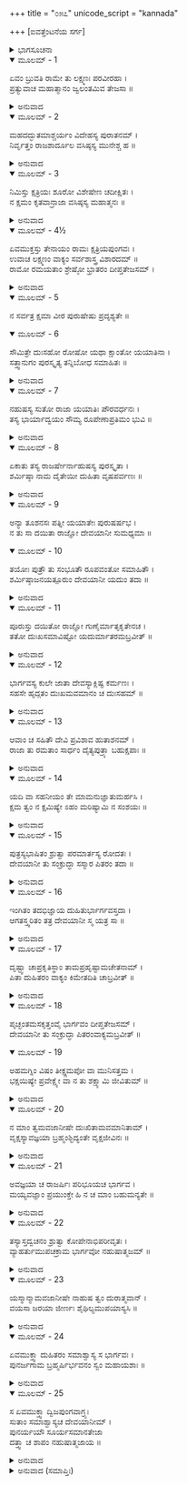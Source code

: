 +++
title = "೦೫೭"
unicode_script = "kannada"

+++
[ಐವತ್ತೆಂಟನೆಯ ಸರ್ಗ]



<details><summary>ಭಾಗಸೂಚನಾ</summary>

ಯಯಾತಿಗೆ ಶುಕ್ರಾಚಾರ್ಯರ ಶಾಪ
</details>

<details open><summary>ಮೂಲಮ್ - 1</summary>

ಏವಂ ಬ್ರುವತಿ ರಾಮೇ ತು ಲಕ್ಷ್ಮಣಃ ಪರವೀರಹಾ ।  
ಪ್ರತ್ಯುವಾಚ ಮಹಾತ್ಮಾನಂ ಜ್ವಲಂತಮಿವ ತೇಜಸಾ ॥
</details>

<details><summary>ಅನುವಾದ</summary>

ಶ್ರೀರಾಮನು ಹೀಗೆ ಹೇಳಿದಾಗ ಶತ್ರುವೀರ ಸಂಹಾರೀ ಲಕ್ಷ್ಮಣನು ತೇಜದಿಂದ ಪ್ರಜ್ವಲಿತನಂತಾಗಿ ಮಹಾತ್ಮಾ ಶ್ರೀರಾಮನನ್ನು ಸಂಬೋಧಿಸಿ ಹೀಗೆ ಹೇಳಿದನು.॥1॥
</details>

<details open><summary>ಮೂಲಮ್ - 2</summary>

ಮಹದದ್ಭುತಮಾಶ್ಚರ್ಯಂ ವಿದೇಹಸ್ಯ ಪುರಾತನಮ್ ।  
ನಿರ್ವೃತ್ತಂ ರಾಜಶಾರ್ದೂಲ ವಸಿಷ್ಠಸ್ಯ ಮುನೇಶ್ಚ ಹ ॥
</details>

<details><summary>ಅನುವಾದ</summary>

ನೃಪಶ್ರೇಷ್ಠನೇ! ರಾಜಾ ವಿದೇಹ (ನಿಮಿ) ಹಾಗೂ ವಸಿಷ್ಠ ಮುನಿಯ ಪುರಾತನ ವೃತ್ತಾಂತವು ಅತ್ಯಂತ ಅದ್ಭುತ ಮತ್ತು ಆಶ್ಚರ್ಯಕರವಾಗಿದೆ.॥2॥
</details>

<details open><summary>ಮೂಲಮ್ - 3</summary>

ನಿಮಿಸ್ತು ಕ್ಷತ್ರಿಯಃ ಶೂರೋ ವಿಶೇಷೇಣ ಚದೀಕ್ಷಿತಃ ।  
ನ ಕ್ಷಮಂ ಕೃತವಾನ್ರಾಜಾ ವಸಿಷ್ಠಸ್ಯ ಮಹಾತ್ಮನಃ ॥
</details>

<details><summary>ಅನುವಾದ</summary>

ಆದರೆ ರಾಜಾನಿಮಿಯು ಕ್ಷತ್ರಿಯ, ಶೂರವೀರ, ವಿಶೇಷತಃ ಯಜ್ಞದ ದೀಕ್ಷೆ ಪಡೆದಿದ್ದನು; ಆದ್ದರಿಂದ ಅವರು ಮಹಾತ್ಮಾ ವಸಿಷ್ಠರ ಕುರಿತು ಉಚಿತವಾಗಿ ವರ್ತಿಸಲಿಲ್ಲ.॥3॥
</details>

<details open><summary>ಮೂಲಮ್ - 4½</summary>

ಏವಮುಕ್ತಸ್ತು ತೇನಾಯಂ ರಾಮಃ ಕ್ಷತ್ರಿಯಪುಂಗವಃ ।  
ಉವಾಚ ಲಕ್ಷ್ಮಣಂ ವಾಕ್ಯಂ ಸರ್ವಶಾಸ್ತ್ರ ವಿಶಾರದಮ್ ॥  
ರಾಮೋ ರಮಯತಾಂ ಶ್ರೇಷ್ಠೋ ಭ್ರಾತರಂ ದೀಪ್ತತೇಜಸಮ್ ।
</details>

<details><summary>ಅನುವಾದ</summary>

ಲಕ್ಷ್ಮಣನು ಹೀಗೆ ಹೇಳಿದಾಗ ಇತರರಿಗೆ ಸಂತೋಷವನ್ನುಂಟುಮಾಡುವವರಲ್ಲಿ ಶ್ರೇಷ್ಠಕ್ಷತ್ರಿಯ ಶಿರೋಮಣಿ ಶ್ರೀರಾಮನು ಸಂಪೂರ್ಣ ಶಾಸ್ತ್ರ ವಿಶಾರದನಾದ ಮಹೇತೇಜಸ್ವೀ ಲಕ್ಷ್ಮಣನಲ್ಲಿ ಇಂತೆಂದನು.॥4½॥
</details>

<details open><summary>ಮೂಲಮ್ - 5</summary>

ನ ಸರ್ವತ್ರ ಕ್ಷಮಾ ವೀರ ಪುರುಷೇಷು ಪ್ರದೃಶ್ಯತೇ ॥
</details>

<details open><summary>ಮೂಲಮ್ - 6</summary>

ಸೌಮಿತ್ರೇ ದುಃಸಹೋ ರೋಷೋ ಯಥಾ ಕ್ಷಾಂತೋ ಯಯಾತಿನಾ ।  
ಸತ್ತ್ವಾನುಗಂ ಪುರಸ್ಕೃತ್ಯ ತನ್ನಿಬೋಧ ಸಮಾಹಿತಃ ॥
</details>

<details><summary>ಅನುವಾದ</summary>

ವೀರ ಸುಮಿತ್ರಾಕುಮಾರ! ರಾಜಾ ಯಯಾತಿಯಲ್ಲಿ ಇದ್ದಂತಹ ಕ್ಷಮೆಯು ಎಲ್ಲ ಪುರುಷರಲ್ಲಿ ಕಂಡು ಬರುವುದಿಲ್ಲ. ರಾಜಾ ಯಯಾತಿಯು ಸತ್ವಗುಣಕ್ಕನುಕೂಲವಾದ ಮಾರ್ಗ ವನ್ನು ಆಶ್ರಯಿಸಿ ದುಃಸಹ ರೋಷವನ್ನು ಶಾಂತಗೊಳಿಸಿದ್ದನು. ಆ ಪ್ರಸಂಗವನ್ನು ಹೇಳುವೆನು ದತ್ತಚಿತ್ತನಾಗಿ ಕೇಳು.॥5-6॥
</details>

<details open><summary>ಮೂಲಮ್ - 7</summary>

ನಹುಷಸ್ಯ ಸುತೋ ರಾಜಾ ಯಯಾತಿಃ ಪೌರವರ್ಧನಃ ।  
ತಸ್ಯ ಭಾರ್ಯಾದ್ವಯಂ ಸೌಮ್ಯ ರೂಪೇಣಾಪ್ರತಿಮಂ ಭುವಿ ॥
</details>

<details><summary>ಅನುವಾದ</summary>

ಸೌಮ್ಯ! ನಹುಷನ ಪುತ್ರ ಯಯಾತಿ ರಾಜನು ಪುರವಾಸಿಗಳ, ಪ್ರಜಾಜನರ ವೃದ್ಧಿ ಮಾಡುವವನಾಗಿದ್ದನು. ಅವನಿಗೆ ಇಬ್ಬರು ಪತ್ನೀಯರಿದ್ದು ಅವರು ಅಪ್ರತಿಮ ರೂಪವತಿಯರಾಗಿದ್ದರು.॥7॥
</details>

<details open><summary>ಮೂಲಮ್ - 8</summary>

ಏಕಾತು ತಸ್ಯ ರಾಜರ್ಷೇರ್ನಾಹುಷಸ್ಯ ಪುರಸ್ಕೃತಾ ।  
ಶರ್ಮಿಷ್ಠಾ ನಾಮ ದೈತೇಯೀ ದುಹಿತಾ ವೃಷಪರ್ವಣಃ ॥
</details>

<details><summary>ಅನುವಾದ</summary>

ನಹುಷನಂದನ ರಾಜರ್ಷಿ ಯಯಾತಿಯ ಓರ್ವ ಪತ್ನಿಯ ಹೆಸರು ಶರ್ಮಿಷ್ಠಾ ಎಂದಿತ್ತು. ಅವಳು ರಾಜನಿಂದ ಬಹಳ ಸಮ್ಮಾನಿತಳಾಗಿದ್ದಳು. ಶರ್ಮಿಷ್ಠಾ ದೈತ್ಯಕುಲದ ಕನ್ಯೆ ಹಾಗೂ ವೃಷಪರ್ವಾನ ಪುತ್ರಿಯಾಗಿದ್ದಳು.॥8॥
</details>

<details open><summary>ಮೂಲಮ್ - 9</summary>

ಅನ್ಯಾ ತೂಶನಸಃ ಪತ್ನೀ ಯಯಾತೇಃ ಪುರುಷರ್ಷಭ ।  
ನ ತು ಸಾ ದಯಿತಾ ರಾಜ್ಞೋ ದೇವಯಾನೀ ಸುಮಧ್ಯಮಾ ॥
</details>

<details open><summary>ಮೂಲಮ್ - 10</summary>

ತಯೋಃ ಪುತ್ರೌ ತು ಸಂಭೂತೌ ರೂಪವಂತೋ ಸಮಾಹಿತೌ ।  
ಶರ್ಮಿಷ್ಠಾಜನಯತ್ಪೂರುಂ ದೇವಯಾನೀ ಯದುಂ ತದಾ ॥
</details>

<details><summary>ಅನುವಾದ</summary>

ಪುರುಷಶ್ರೇಷ್ಠನೇ! ಅವನ ಇನ್ನೋರ್ವ ಪತ್ನೀ ಶುಕ್ರಾಚಾರ್ಯರ ಪುತ್ರಿ ದೇವಯಾನಿಯಾಗಿದ್ದಳು. ದೇವಯಾನಿಯು ಸುಂದರಿಯಾಗಿದ್ದರೂ ರಾಜನಿಗೆ ಹೆಚ್ಚು ಪ್ರಿಯಳಾಗಿರಲಿಲ್ಲ. ಅವರಿಬ್ಬರ ಪುತ್ರರೂ ರೂಪವಂತರಿದ್ದರು. ಶರ್ಮಿಷ್ಠೆಯು ಪುರುವಿಗೆ ಜನ್ಮ ನೀಡಿದರೆ, ದೇವಯಾನಿಯು ಯದುವಿಗೆ ಜನ್ಮ ನೀಡಿದಳು. ಅವರಿಬ್ಬರೂ ಬಾಲಕರೂ ತಮ್ಮ ಚಿತ್ತವನ್ನು ಏಕಾಗ್ರವಾಗಿ ಇರಿಸಿಕೊಳ್ಳುವವರಾಗಿದ್ದರು.॥9-10॥
</details>

<details open><summary>ಮೂಲಮ್ - 11</summary>

ಪೂರುಸ್ತು ದಯಿತೋ ರಾಜ್ಞೋ ಗುಣೈರ್ಮಾತೃಕೃತೇನಚ ।  
ತತೋ ದುಃಖಸಮಾವಿಷ್ಟೋ ಯದುರ್ಮಾತರಮಬ್ರವೀತ್ ॥
</details>

<details><summary>ಅನುವಾದ</summary>

ತಾಯಿಯ ಶಿಕ್ಷಣದಿಂದಲೂ, ತನ್ನ ಸದ್ಗುಣಗಳಿಂದಲೂ ಪುರುವು ರಾಜನಿಗೆ ಹೆಚ್ಚು ಪ್ರಿಯನಾಗಿದ್ದನು. ಇದರಿಂದ ಯದುವಿಗೆ ಬಹಳ ದುಃಖವುಂಟಾಗಿ, ಅವನು ತಾಯಿಯಲ್ಲಿ ಹೇಳಿದನು.॥11॥
</details>

<details open><summary>ಮೂಲಮ್ - 12</summary>

ಭಾರ್ಗವಸ್ಯ ಕುಲೇ ಜಾತಾ ದೇವಸ್ಯಾಕ್ಲಿಷ್ಟ ಕರ್ಮಣಃ ।  
ಸಹಸೇ ಹೃದ್ಗತಂ ದುಃಖಮವಮಾನಂ ಚ ದುಃಸಹಮ್ ॥
</details>

<details><summary>ಅನುವಾದ</summary>

ಅಮ್ಮಾ! ನೀನು ಆಯಾಸವಿಲ್ಲದೆ ಮಹತ್ಕರ್ಮ ಮಾಡುವ ದೇವಸ್ವರೂಪ ಶುಕ್ರಾಚಾರ್ಯರ ಕುಲದಲ್ಲಿ ಹುಟ್ಟಿದ್ದರೂ ಇಲ್ಲಿ ಹಾರ್ದಿಕ ದುಃಖ ಮತ್ತು ದುಸ್ಸಹ ಅಪಮಾನ ಸಹಿಸುತ್ತಿರುವೆ.॥12॥
</details>

<details open><summary>ಮೂಲಮ್ - 13</summary>

ಆವಾಂ ಚ ಸಹಿತೌ ದೇವಿ ಪ್ರವಿಶಾವ ಹುತಾಶನಮ್ ।  
ರಾಜಾ ತು ರಮತಾಂ ಸಾರ್ಧಂ ದೈತ್ಯಪುತ್ರ್ಯಾ ಬಹುಕ್ಷಪಾಃ ॥
</details>

<details><summary>ಅನುವಾದ</summary>

ಆದ್ದರಿಂದ ದೇವಿ! ನಾವಿಬ್ಬರೂ ಒಟ್ಟಿಗೆ ಅಗ್ನಿಪ್ರವೇಶ ಮಾಡುವ. ರಾಜನು ದೈತ್ಯಪುತ್ರಿ ಶರ್ಮಿಷ್ಠೆಯ ಜೊತೆಗೆ ಅನಂತರಾತ್ರಿಗಳವರೆಗೆ ರಮಿಸುತ್ತಾ ಇರಲಿ.॥13॥
</details>

<details open><summary>ಮೂಲಮ್ - 14</summary>

ಯದಿ ವಾ ಸಹನೀಯಂ ತೇ ಮಾಮನುಜ್ಞಾತುಮರ್ಹಸಿ ।  
ಕ್ಷಮ ತ್ವಂ ನ ಕ್ಷಮಿಷ್ಯೇ ಽಹಂ ಮರಿಷ್ಯಾಮಿ ನ ಸಂಶಯಃ ॥
</details>

<details><summary>ಅನುವಾದ</summary>

ನಿನಗೆ ಇದೆಲ್ಲ ಸಹಿಸಬೇಕಾದರೆ ನನಗೆ ಪ್ರಾಣತ್ಯಾಗದ ಆಜ್ಞೆಕೊಡು. ನೀನು ಸಹಿಸು, ನಾನು ಸಹಿಸಲಾರೆ. ಖಂಡಿತವಾಗಿ ಸತ್ತುಹೋಗುವೆನು.॥14॥
</details>

<details open><summary>ಮೂಲಮ್ - 15</summary>

ಪುತ್ರಸ್ಯಭಾಷಿತಂ ಶ್ರುತ್ವಾ ಪರಮಾರ್ತಸ್ಯ ರೋದತಃ ।  
ದೇವಯಾನೀ ತು ಸಂಕ್ರುದ್ಧಾ ಸಸ್ಮಾರ ಪಿತರಂ ತದಾ ॥
</details>

<details><summary>ಅನುವಾದ</summary>

ಅತ್ಯಂತ ಆರ್ತನಾಗಿ ಅಳುತ್ತಿರುವ ತನ್ನ ಪುತ್ರ ಯದುವಿನ ಮಾತನ್ನು ಕೇಳಿ ದೇವಯಾನಿಗೆ ಬಹಳ ಕ್ರೋಧವುಂಟಾಗಿ, ತತ್ಕಾಲ ತನ್ನ ತಂದೆ ಶುಕ್ರಾಚಾರ್ಯರನ್ನು ಸ್ಮರಿಸಿದಳು.॥15॥
</details>

<details open><summary>ಮೂಲಮ್ - 16</summary>

ಇಂಗಿತಂ ತದಭಿಜ್ಞಾಯ ದುಹಿತುರ್ಭಾರ್ಗವಸ್ತದಾ ।  
ಆಗತಸ್ತ್ವರಿತಂ ತತ್ರ ದೇವಯಾನೀ ಸ್ಮ ಯತ್ರ ಸಾ ॥
</details>

<details><summary>ಅನುವಾದ</summary>

ಶುಕ್ರಾಚಾರ್ಯರು ತನ್ನ ಪುತ್ರಿಯ ಚೇಷ್ಟೆಯನ್ನು ತಿಳಿದು ಕೂಡಲೇ, ದೇವಯಾನಿ ಇದ್ದಲ್ಲಿಗೆ ಬಂದು ತಲುಪಿದರು.॥16॥
</details>

<details open><summary>ಮೂಲಮ್ - 17</summary>

ದೃಷ್ಟ್ವಾ ಚಾಪ್ರಕೃತಿಸ್ಥಾಂ ತಾಮಪ್ರಹೃಷ್ಟಾಮಚೇತನಾಮ್ ।  
ಪಿತಾ ದುಹಿತರಂ ವಾಕ್ಯಂ ಕಿಮೇತದಿತಿ ಚಾಬ್ರವೀತ್ ॥
</details>

<details><summary>ಅನುವಾದ</summary>

ಮಗಳ ಅಸ್ವಸ್ಥ, ಅಪ್ರಸನ್ನ, ನಿಶ್ಚೇಷ್ಟಿತಳಂತಿರುವುದನ್ನು ನೋಡಿ ತಂದೆಯು ಕೇಳಿದರು - ಮಗಳೇ! ಇದೇನು ಮಾತು.॥17॥
</details>

<details open><summary>ಮೂಲಮ್ - 18</summary>

ಪೃಚ್ಛಂತಮಸಕೃತ್ತಂವೈ ಭಾರ್ಗವಂ ದೀಪ್ತತೇಜಸಮ್ ।  
ದೇವಯಾನೀ ತು ಸಂಕ್ರುದ್ಧಾ ಪಿತರಂವಾಕ್ಯಮಬ್ರವೀತ್ ॥
</details>

<details open><summary>ಮೂಲಮ್ - 19</summary>

ಅಹಮಗ್ನಿಂ ವಿಷಂ ತೀಕ್ಷ್ಣಮಪೋ ವಾ ಮುನಿಸತ್ತಮ ।  
ಭಕ್ಷಯಿಷ್ಯೇ ಪ್ರವೇಕ್ಷ್ಯೇ ವಾ ನ ತು ಶಕ್ಷ್ಯಾಮಿ ಜೀವಿತುಮ್ ॥
</details>

<details><summary>ಅನುವಾದ</summary>

ಉರಿಯುತ್ತಿದ್ದ ತೇಜವುಳ್ಳ ತಂದೆ ಭೃಗುನಂದನ ಶುಕ್ರಾಚಾರ್ಯರು ಪದೇ-ಪದೇ ಕೇಳಿದಾಗ, ದೇವಯಾನಿಯು ಅತ್ಯಂತ ಕುಪಿತಳಾಗಿ ಹೇಳಿದಳು - ಮುನಿಶ್ರೇಷ್ಠ! ನಾನು ಪ್ರಜ್ವಲಿತ ಅಗ್ನಿಯನ್ನು ಅಥವಾ ಆಳವಾದ ನೀರಿನಲ್ಲಿ ಪ್ರವೇಶಿಸುವೆ, ಇಲ್ಲವೇ ವಿಷ ತಿಂದು ಬಿಡುವೆ; ಆದರೆ ಈ ಪ್ರಕಾರ ಅಪಮಾನಿತಳಾಗಿ ಬದುಕಿ ಇರಲಾರೆ.॥18-19॥
</details>

<details open><summary>ಮೂಲಮ್ - 20</summary>

ನ ಮಾಂ ತ್ವಮವಜಾನೀಷೇ ದುಃಖಿತಾಮವಮಾನಿತಾಮ್ ।  
ವೃಕ್ಷಸ್ಯಾವಜ್ಞಯಾ ಬ್ರಹ್ಮಂಶ್ಛಿದ್ಯಂತೇ ವೃಕ್ಷಜೀವಿನಃ ॥
</details>

<details><summary>ಅನುವಾದ</summary>

ನಾನು ಇಲ್ಲಿ ಎಷ್ಟು ದುಃಖಿತಳಾಗಿದ್ದೇನೆ ಮತ್ತು ಅಪಮಾನಿತಳಾಗಿರುವುದನ್ನು ನೀವು ತಿಳಿದಿಲ್ಲ. ಬ್ರಹ್ಮನ್! ವೃಕ್ಷವನ್ನು ಉಪೇಕ್ಷಿಸಿದರೆ ಅದನ್ನು ಆಶ್ರಯಿಸಿದ ಫಲ - ಪುಷ್ಪಗಳಿಗೆ, ಪಕ್ಷಿಗಳಿಗೂ ತೊಂದರೆಯಾಗುವುದಲ್ಲವೇ.॥20॥
</details>

<details open><summary>ಮೂಲಮ್ - 21</summary>

ಅವಜ್ಞಯಾ ಚ ರಾಜರ್ಷಿಃ ಪರಿಭೂಯಚ ಭಾರ್ಗವ ।  
ಮಯ್ಯವಜ್ಞಾಂ ಪ್ರಯುಂಕ್ತೇ ಹಿ ನ ಚ ಮಾಂ ಬಹುಮನ್ಯತೇ ॥
</details>

<details><summary>ಅನುವಾದ</summary>

ಭೃಗುನಂದರೇ! ರಾಜರ್ಷಿ ಯಯಾತಿಯು ನಿಮ್ಮ ಕುರಿತು ಅನಾದರ ಭಾವವಿರಿಸಿದ್ದರಿಂದ ನನ್ನ ಅವಹೇಳನವೂ ಆಗಿದೆ. ನನಗೆ ಹೆಚ್ಚಿನ ಆದರ ಕೊಡುತ್ತಿಲ್ಲ.॥21॥
</details>

<details open><summary>ಮೂಲಮ್ - 22</summary>

ತಸ್ಯಾಸ್ತದ್ವಚನಂ ಶ್ರುತ್ವಾ ಕೋಪೇನಾಭಿಪರೀವೃತಃ ।  
ವ್ಯಾಹರ್ತುಮುಪಚಕ್ರಾಮ ಭಾರ್ಗವೋ ನಹುಷಾತ್ಮಜಮ್ ॥
</details>

<details><summary>ಅನುವಾದ</summary>

ದೇವಯಾನಿಯ ಈ ಮಾತನ್ನು ಕೇಳಿ ಭೃಗುನಂದನ ಶುಕ್ರಾಚಾರ್ಯರಿಗೆ ತುಂಬಾ ಸಿಟ್ಟುಬಂದು, ಅವರು ನಹುಷ ಪುತ್ರ ಯಯಾತಿಗೆ ಉದ್ದೇಶಿಸಿ ಹೀಗೆ ಹೇಳಲು ಉಪಕ್ರಮಿಸಿದರು.॥22॥
</details>

<details open><summary>ಮೂಲಮ್ - 23</summary>

ಯಸ್ಮಾನ್ಮಾಮವಜಾನೀಷೇ ನಾಹುಷ ತ್ವಂ ದುರಾತ್ಮವಾನ್ ।  
ವಯಸಾ ಜರಯಾ ಜೀರ್ಣಃ ಶೈಥಿಲ್ಯಮುಪಯಾಸ್ಯಸಿ ॥
</details>

<details><summary>ಅನುವಾದ</summary>

ನಹಷಕುಮಾರ ! ನೀನು ದುರಾತ್ಮನಾದ್ದರಿಂದ ನನ್ನ ಅವಹೇಳನ ಮಾಡುತ್ತಿರುವೆ, ಅದಕ್ಕಾಗಿ ನೀನು ಜರಾ-ಜೀರ್ಣ ಮುದುಕನಾಗಿ ಹೋಗು. ನೀನು ಸರ್ವಥಾ ಶಿಥಿಲನಾಗಿ ಹೋಗುವೆ.॥23॥
</details>

<details open><summary>ಮೂಲಮ್ - 24</summary>

ಏವಮುಕ್ತ್ವಾ ದುಹಿತರಂ ಸಮಾಶ್ವಾಸ್ಯ ಸ ಭಾರ್ಗವಃ ।  
ಪುನರ್ಜಗಾಮ ಬ್ರಹ್ಮರ್ಷಿರ್ಭವನಂ ಸ್ವಂ ಮಹಾಯಶಾಃ ॥
</details>

<details><summary>ಅನುವಾದ</summary>

ರಾಜನಿಗೆ ಹೀಗೆ ಹೇಳಿ, ಮಗಳಿಗೆ ಆಶ್ವಾಸನೆ ಕೊಟ್ಟು ಮಹಾಯಶಸ್ವೀ ಬ್ರಹ್ಮರ್ಷಿ ಶುಕ್ರಾಚಾರ್ಯರು ತಮ್ಮ ಮನೆಗೆ ಹೊರಟುಹೋದರು.॥24॥
</details>

<details open><summary>ಮೂಲಮ್ - 25</summary>

ಸ ಏವಮುಕ್ತ್ವಾ ದ್ವಿಜಪುಂಗವಾಗ್ರ್ಯಃ  
ಸುತಾಂ ಸಮಾಶ್ವಾಸ್ಯಚ ದೇವಯಾನೀಮ್ ।  
ಪುನರ್ಯಯೌ ಸೂರ್ಯಸಮಾನತೇಜಾ  
ದತ್ತ್ವಾ ಚ ಶಾಪಂ ನಹುಷಾತ್ಮಜಾಯ ॥
</details>

<details><summary>ಅನುವಾದ</summary>

ಸೂರ್ಯಸಮಾನ ತೇಜಸ್ವೀ ಹಾಗೂ ಬ್ರಾಹ್ಮಣರಲ್ಲಿ ಅಗ್ರಗಣ್ಯರಾದ ಶುಕ್ರಾಚಾರ್ಯರು ದೇವಯಾನಿಗೆ ಆಶ್ವಾಸನೆಯನ್ನಿತ್ತು, ಯಯಾತಿಗೆ  ಹೀಗೆ ಶಾಪಕೊಟ್ಟು ತೆರಳಿದರು.॥25॥
</details>

<details><summary>ಅನುವಾದ (ಸಮಾಪ್ತಿಃ)</summary>

ಶ್ರೀವಾಲ್ಮೀಕಿ ವಿರಚಿತ ಆರ್ಷರಾಮಾಯಣ ಆದಿಕಾವ್ಯದ ಉತ್ತರ ಕಾಂಡದಲ್ಲಿ ಐವತ್ತೆಂಟನೆಯ ಸರ್ಗ ಪೂರ್ಣವಾಯಿತು. ॥58॥
</details>
